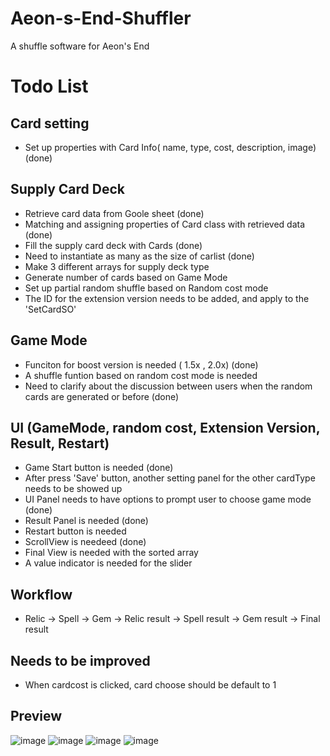 # Aeon-s-End-Shuffler
 A shuffle software for Aeon's End


 # Todo List

 ## Card setting
 - Set up properties with Card Info( name, type, cost, description, image) (done)
 ## Supply Card Deck
 - Retrieve card data from Goole sheet (done)
 - Matching and assigning properties of Card class with retrieved data (done)
 - Fill the supply card deck with Cards (done)
 - Need to instantiate as many as the size of carlist (done)
 - Make 3 different arrays for supply deck type
 - Generate number of cards based on Game Mode
 - Set up partial random shuffle based on Random cost mode
 - The ID for the extension version needs to be added, and apply to the 'SetCardSO'

 ## Game Mode 
 - Funciton for boost version is needed ( 1.5x , 2.0x) (done)
 - A shuffle funtion based on random cost mode is needed 
 - Need to clarify about the discussion between users when the random cards are generated or before (done)
 ## UI (GameMode, random cost, Extension Version, Result, Restart)
 - Game Start button is needed (done)
 - After press 'Save' button, another setting panel for the other cardType needs to be showed up
 - UI Panel needs to have options to prompt user to choose game mode (done)
 - Result Panel is needed (done)
 - Restart button is needed
 - ScrollView is needeed (done)
 - Final View is needed with the sorted array
 - A value indicator is needed for the slider
 
 ## Workflow
 - Relic -> Spell -> Gem -> Relic result -> Spell result -> Gem result -> Final result

 ## Needs to be improved
 - When cardcost is clicked, card choose should be default to 1

 ## Preview
 ![image](https://github.com/user-attachments/assets/ec88449a-1118-4510-a719-207c1c8131e8)
 ![image](https://github.com/user-attachments/assets/a2152a9d-3507-40ef-bc93-bf31c10e18e7)
 ![image](https://github.com/user-attachments/assets/6ed5295f-120a-4c4f-a5cd-de738f63b3d0)
 ![image](https://github.com/user-attachments/assets/44fd5bbf-a38f-4dea-b2c5-6254d2e32fa5)



 


